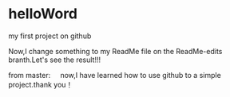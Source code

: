 # helloWord
my first project on github

  Now,I change something to my ReadMe file on the ReadMe-edits branth.Let's see the result!!!
  
  
  from master:
      now,I have learned how to use github to a simple project.thank you！
